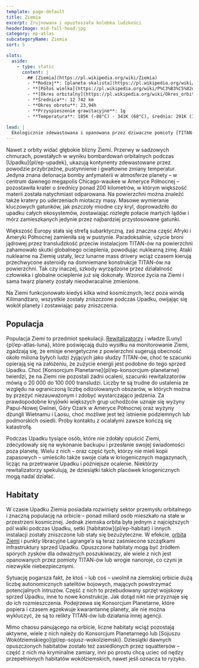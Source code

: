 ```yaml
---
template: page-default
title: Ziemia
excerpt: Zrujnowana i opustoszała kolebka ludzkości
headerImage: mid-fall-head.jpg
category: ep-atlas
subcategoryName: Ziemia
sort: 5

slots:
  aside:
    - type: static
      content: |
        ## [Ziemia](https://pl.wikipedia.org/wiki/Ziemia)
        - **Rodzaj**: [planeta skalista](https://pl.wikipedia.org/wiki/Planeta_skalista)
        - **[Półoś wielka](https://pl.wikipedia.org/wiki/P%C3%B3%C5%82o%C5%9B_wielka)**: 1 [au](https://pl.wikipedia.org/wiki/Jednostka_astronomiczna)
        - **[Okres orbitalny](https://pl.wikipedia.org/wiki/Okres_orbitalny)**: 365,26 dni
        - **Średnica**: 12 742 km
        - **Okres obrotu**: 23,94h
        - **Przyspieszenie grawitacyjne**: 1g
        - **Temperatura**: 185K (-88°C) - 341K (68°C), średnia: 291K (18°C)
      
lead: |
  Ekologicznie zdewastowana i opanowana przez dziwaczne pomioty [TITAN-ów](#), ojczysta planeta transludzkości nie przyciąga wielu odwiedzających. Niegdyś zaludnione obszary miejskie Ziemi to obecnie rozległe ruiny zniszczone wojną i ekstremalnymi warunkami pogodowymi, opanowane przez niebezpieczne sztuczne formy życia i pojedyncze gangi survivalistów. Poza tym przeważają napromieniowane strefy po wybuchach oraz opustoszałe pustkowia. Ze względu na surowe warunki klimatyczne, dzika przyroda powraca bardzo powoli, a widok martwych lasów czy spalonych traw jest powszechny.
---
```

Nawet z orbity widać głębokie blizny Ziemi. Przerwy w sadzowych chmurach, powstałych w wyniku bombardowań orbitalnych podczas [Upadku]{pl/ep-upadek}, ukazują kontynenty zdewastowane przez powodzie przybrzeżne, pustynnienie i gwałtowne zmiany temperatur. Jedyna znana detonacja bomby antymaterii w atmosferze planety – w centrum dawnego megapolis Chicago-waukee w Ameryce Północnej – pozostawiła krater o średnicy ponad 200 kilometrów, w którym większość materii została natychmiast odparowana. Na powierzchni można znaleźć także kratery po uderzeniach miotaczy masy. Masowe wymieranie kluczowych gatunków, jak pszczoły miodne czy kryl, doprowadziło do upadku całych ekosystemów, zostawiając rozległe połacie martych lądów i mórz zamieszkanych jedynie przez najbardziej przystosowane gatunki. 

Większość Europy stała się strefą subarktyczną, zaś znaczna część Afryki i Ameryki Północnej zamieniła się w pustynie. Paradoksalnie, użycie broni jądrowej przez transludzkość przeciw instalacjom TITAN-ów na powierzchni zahamowało skutki globalnego ocieplenia, powodując nuklearną zimę. Ataki nuklearne na Ziemię ustały, lecz lunarne mass drivery wciąż czasem kierują przechwycone asteroidy na domniemane konstrukcje TITAN-ów na powierzchni. Tak czy inaczej, szkody wyrządzone przez działalność człowieka i globalne ocieplenie już się dokonały. Wzorce życia na Ziemi i sama twarz planety zostały nieodwracalnie zmienione.

Na Ziemi funkcjonowało kiedyś kilka wind kosmicznych, lecz poza windą Kilimandżaro, wszystkie zostały zniszczone podczas Upadku, owijając się wokół planety i zostawiając pasy zniszczenia.

## Populacja
Populacja Ziemi to przedmiot spekulacji. [Rewitalizatorzy](#) i władze [Luny]{pl/ep-atlas-luna}, które poświęcają dużo wysiłku na monitorowanie Ziemi, zgadzają się, że emisje energetyczne z powierzchni sugerują obecność około miliona byłych ludzi żyjących jako słudzy TITAN-ów, choć te szacunki opierają się na założeniu, że zużycie energii jest podobne do tego sprzed Upadku. Choć [Konsorcjum Planetarne]{pl/ep-konsorcjum-planetarne} twierdzi, że na Ziemi nie pozostali żadni ocaleni, szacunki rewitalizatorów mówią o 20 000 do 100 000 transludzi. Liczby te są trudne do ustalenia ze względu na ograniczoną liczbę odizolowanych obszarów, w których można by przeżyć niezauważonym i zdobyć wystarczająco jedzenia. Za prawdopodobne kryjówki większych grup uchodźców uznaje się wyżyny Papui-Nowej Gwinei, Góry Ozark w Ameryce Północnej oraz wyżyny dżungli Wietnamu i Laosu, choć możliwe jest też istnienie podziemnych lub podmorskich osiedli. Próby kontaktu z ocalałymi zawsze kończą się katastrofą.

Podczas Upadku tysiące osób, które nie zdołały opuścić Ziemi, zdecydowały się na wykonanie backupu i przesłanie swojej świadomości poza planetę. Wielu z nich – oraz część tych, którzy nie mieli kopii zapasowych – umieściło także swoje ciała w kriogenicznych magazynach, licząc na przetrwanie Upadku i późniejsze ocalenie. Niektórzy rewitalizatorzy spekulują, że dziesiątki takich placówek kriogenicznych mogą nadal działać.

## Habitaty
W czasie Upadku Ziemia posiadała rozwinięty sektor przemysłu orbitalnego i znaczną populację na orbicie – ponad miliard osób mieszkało na stałe w przestrzeni kosmicznej. Jednak ziemska orbita była jednym z najcięższych pól walki podczas Upadku, setki [habitatów]{pl/ep-habitat} i innych instalacji zostały zniszczone lub stały się bezużyteczne. W efekcie, [orbita Ziemi](#) i punkty libracyjne Lagrange’a są teraz zaśmiecone szczątkami infrastruktury sprzed Upadku. Opuszczone habitaty mogą być źródłem sporych zysków dla odważnych poszukiwaczy, ale wiele z nich jest opanowanych przez pomioty TITAN-ów lub wrogie nanoroje, co czyni je niezwykle niebezpiecznymi.

Sytuację pogarsza fakt, że ktoś – lub coś – uwolnił na ziemskiej orbicie dużą liczbę autonomicznych satelitów bojowych, mających powstrzymać potencjalnych intruzów. Część z nich to przebudowany sprzęt wojskowy sprzed Upadku, inne to nowe konstrukcje. Jak dotąd nikt nie przyznaje się do ich rozmieszczenia. Podejrzewa się Konsorcjum Planetarne, które popiera i czasem egzekwuje kwarantannę planety, ale nie można wykluczyć, że są to relikty TITAN-ów lub działania innej agencji.

Mimo chaosu panującego na orbicie, liczne habitaty wciąż pozostają aktywne, wiele z nich należy do Konsorcjum Planetarnego lub [Sojuszu Wokółziemskiego]{pl/ep-sojusz-wokolziemski}. Dziesiątki dawnych opuszczonych habitatów zostało też zasiedlonych przez squattersów – część z nich ma kryminalne zamiary, inni po prostu chcą uciec od nędzy przepełnionych habitatów wokółziemskich, nawet jeśli oznacza to ryzyko.

